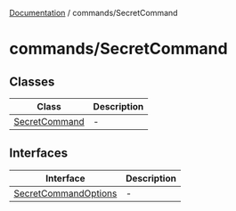 [Documentation](../../index.md) / commands/SecretCommand

# commands/SecretCommand

## Classes

| Class | Description |
| ------ | ------ |
| [SecretCommand](classes/SecretCommand.md) | - |

## Interfaces

| Interface | Description |
| ------ | ------ |
| [SecretCommandOptions](interfaces/SecretCommandOptions.md) | - |

